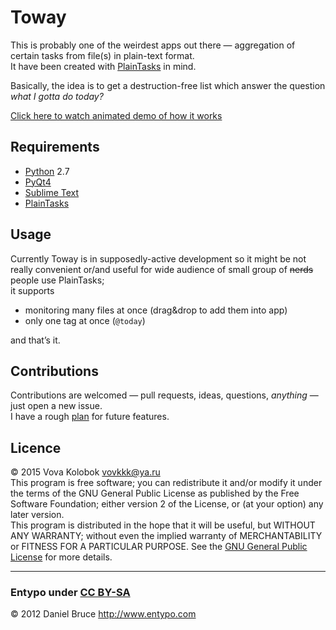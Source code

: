 # Toway
This is probably one of the weirdest apps out there — aggregation of certain tasks from file(s) in plain-text format.  
It have been created with [PlainTasks](https://github.com/aziz/PlainTasks#plaintasks) in mind.

Basically, the idea is to get a destruction-free list which answer the question _what I gotta do today?_ 

[Click here to watch animated demo of how it works](toway-demo.gif)


## Requirements
* [Python](https://www.python.org/downloads/) 2.7
* [PyQt4](http://www.riverbankcomputing.com/software/pyqt/download)
* [Sublime Text](http://www.sublimetext.com/2)
* [PlainTasks](https://github.com/aziz/PlainTasks#installation)


## Usage
Currently Toway is in supposedly-active development so it might be not really convenient or/and useful for wide audience of small group of ~~nerds~~ people use PlainTasks;  
it supports  

* monitoring many files at once (drag&drop to add them into app)
* only one tag at once (`@today`)

and that’s it.


## Сontributions
Contributions are welcomed — pull requests, ideas, questions, _anything_ — just open a new issue.  
I have a rough [plan](Toway.todolist.txt) for future features.


## Licence
© 2015 Vova Kolobok <vovkkk@ya.ru>  
This program is free software; you can redistribute it and/or modify it under the terms of the GNU General Public License as published by the Free Software Foundation; either version 2 of the License, or (at your option) any later version.  
This program is distributed in the hope that it will be useful, but WITHOUT ANY WARRANTY; without even the implied warranty of MERCHANTABILITY or FITNESS FOR A PARTICULAR PURPOSE. See the [GNU General Public License](http://www.gnu.org/licenses/gpl-2.0.html) for more details.

<hr>

### Entypo under [CC BY-SA](http://creativecommons.org/licenses/by-sa/2.0/)
© 2012 Daniel Bruce <http://www.entypo.com>